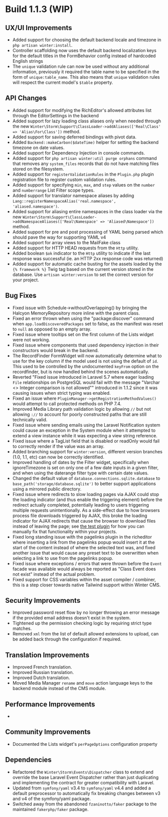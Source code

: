 # Build 1.1.3 (WIP)

## UX/UI Improvements
- Added support for choosing the default backend locale and timezone in `php artisan winter:install`.
- Controller scaffolding now uses the default backend localization keys for the default titles in the FormBehavior config instead of hardcoded English strings
- The `unique` validation rule can now be used without any additional information, previously it required the table name to be specified in the form of `unique:table_name`. This also means that `unique` validation rules will respect the current model's `$table` property.

## API Changes
- Added support for modifying the RichEditor's allowed attributes list through the EditorSettings in the backend
- Added support for lazy loading class aliases only when needed through the new `Winter\Storm\Support\ClassLoader->addAliases(['Real\Class' => 'Alias\For\Class'])` method.
- Added support for saving deferred bindings with pivot data.
- Added `Backend::makeCarbon($dateTime)` helper for setting the backend timezone on date values.
- Added support for Dependency Injection in console commands.
- Added support for `php artisan winter:util purge orphans` command that removes any `system_files` records that do not have matching files stored on the filesystem.
- Added support for `registerValidationRules` in the `Plugin.php` plugin registration file to register custom validation rules.
- Added support for specifying `min`, `max`, and `step` values on the `number` and `numberrange` List Filter scope types.
- Added support for translator namespace aliases by adding `Lang::registerNamespaceAlias('real.namespace', 'aliased.namespace')`.
- Added support for aliasing entire namespaces in the class loader via the new `Winter\Storm\Support\ClassLoader->addNamespaceAliases(['Real\Namespace' => 'Aliased\Namespace'])` method.
- Added support for pre and post processing of YAML being parsed which should pave the way for supporting YAML v4
- Added support for array views to the MailFake class
- Added support for HTTP HEAD requests from the `Http` utility.
- Added boolean `$ok` indicator to the `Http` utility to indicate if the last response was successful (ie. an HTTP 2xx response code was returned)
- Added support for automatic cache busting for the assets loaded by the `{% framework %}` Twig tag based on the current version stored in the database. Use `artisan winter:version` to set the correct version for your project.

## Bug Fixes
- Fixed issue with Schedule->withoutOverlapping() by bringing the Halcyon MemoryRepository more inline with the parent class.
- Fixed an error thrown when using the "package:discover" command when `app.loadDiscoveredPackages` set to false, as the manifest was reset to `null` as opposed to an empty array.
- Fixed issue where tooltips set on the first column of the Lists widget were not working.
- Fixed issue where components that used dependency injection in their constructors would break in the backend.
- The RecordFinder FormWidget will now automatically determine what to use for the key column if the model used is not using the default of `id`. This used to be controlled by the undocumented `keyFrom` option on the recordfinder, but is now handled behind the scenes automatically.
- Reverted "Fixed issue introduced in Laravel 5.7 where eager loading `File` relationships on PostgreSQL would fail with the message "Varchar <> Integer comparison is not allowed"" introduced in 1.1.2 since it was causing issues when strict typing was enabled.
- Fixed an issue where `PluginManager->getRegistrationMethodValues()` would attempt to call protected methods on PHP 7.4.
- Improved Media Library path validation logic by allowing `//` but not allowing `://` to account for poorly constructed paths that are still technically valid.
- Fixed issue where sending emails using the Laravel Notification system could cause an exception in the System module when it attempted to extend a view instance while it was expecting a view string reference.
- Fixed issue where a TagList field that is disabled or readOnly would fail to correctly render if the value was an array.
- Added branching support for `winter:version`, different version branches (1.0, 1.1, etc) can now be correctly identified.
- Improved handling of dates by the Filter widget, specifically when ignoreTimezone is set on only one of a few date inputs in a given filter, and when using the daterange filter type with certain date values.
- Changed the default value of `database.connections.sqlite.database` to `base_path('storage/database.sqlite')` to better support applications using a mirrored public directory.
- Fixed issue where redirects to slow loading pages via AJAX could stop the loading indicator (and thus enable the triggering element) before the redirect actually completed, potentially leading to users triggering multiple requests unintentionally. As a side-effect due to how browsers process file downloads triggered by AJAX, this broke the loading indicator for AJAX redirects that cause the browser to download files instead of leaving the page; see [the test plugin](https://github.com/wintercms/wn-test-plugin/commit/9fb25e233e5da16daead8c12526b69f4aca53a30#diff-acf973ac915a3ac625f316456994123c57a688463a4a74c31247cf6334643365R8-R15) for how you can manually fix that functionality within your projects.
- Fixed long standing issue with the pagelinks plugin in the richeditor where inserting a link from the pagelinks popup would insert it at the start of the content instead of where the selected text was, and fixed another issue that would cause any preset text to be overwritten when selecting a link to use from the pagelinks popup.
- Fixed issue where exceptions / errors that were thrown before the `Event` facade was available would always be reported as "Class Event does not exist" instead of the actual problem.
- Fixed support for CSS variables within the asset compiler / combiner, this is a step closer towards native Tailwind support within Winter CMS.

## Security Improvements
- Improved password reset flow by no longer throwing an error message if the provided email address doesn't exist in the system.
- Tightened up the permission checking logic by requiring strict type matches.
- Removed `xml` from the list of default allowed extensions to upload, can be added back through the configuration if required.

## Translation Improvements
- Improved French translation.
- Improved Russian translation.
- Improved Dutch translation.
- Moved Media Manager `rename` and `move` action language keys to the backend module instead of the CMS module.

## Performance Improvements
-

## Community Improvements
- Documented the Lists widget's `perPageOptions` configuration property

## Dependencies
- Refactored the `Winter\Storm\Events\Dispatcher` class to extend and override the base Laravel Event Dispatcher rather than just duplicating and implementing the contract for greater compatibility with Laravel.
- Updated from `symfony/yaml` v3.4 to `symfony/yaml` v4.4 and added a default preprocessor to automatically fix breaking changes between v3 and v4 of the symfony/yaml package.
- Switched away from the abandoned `fzaninotto/faker` package to the maintained `fakerphp/faker` package.
